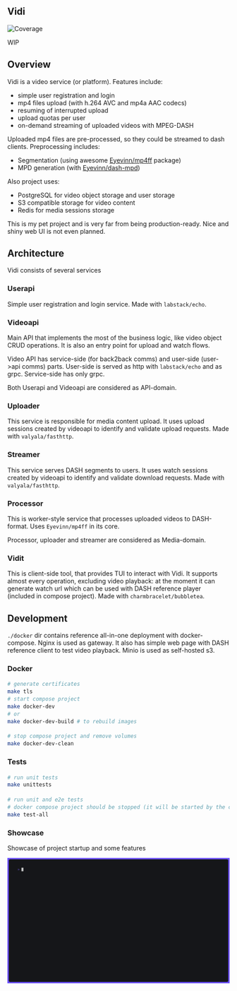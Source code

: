 ## Vidi

![Coverage](https://img.shields.io/badge/Coverage-70.7%25-brightgreen)

WIP

## Overview

Vidi is a video service (or platform). Features include:
 - simple user registration and login
 - mp4 files upload (with h.264 AVC and mp4a AAC codecs)
 - resuming of interrupted upload
 - upload quotas per user
 - on-demand streaming of uploaded videos with MPEG-DASH

Uploaded mp4 files are pre-processed, so they could be streamed to dash clients. Preprocessing includes:
 - Segmentation (using awesome [Eyevinn/mp4ff](https://github.com/Eyevinn/mp4ff) package)
 - MPD generation (with [Eyevinn/dash-mpd](https://github.com/Eyevinn/dash-mpd))

Also project uses:
- PostgreSQL for video object storage and user storage
- S3 compatible storage for video content
- Redis for media sessions storage

This is my pet project and is very far from being production-ready. Nice and shiny web UI is not even planned.

## Architecture

Vidi consists of several services

### Userapi

Simple user registration and login service. Made with `labstack/echo`.

### Videoapi

Main API that implements the most of the business logic, like video object CRUD operations. It is also an entry point for upload and watch flows.

Video API has service-side (for back2back comms) and user-side (user->api comms) parts. User-side is served as http with `labstack/echo` and as grpc. Service-side has only grpc.

Both Userapi and Videoapi are considered as API-domain.

### Uploader

This service is responsible for media content upload. It uses upload sessions created by videoapi to identify and validate upload requests. Made with `valyala/fasthttp`.

### Streamer

This service serves DASH segments to users. It uses watch sessions created by videoapi to identify and validate download requests. Made with `valyala/fasthttp`.

### Processor

This is worker-style service that processes uploaded videos to DASH-format. Uses `Eyevinn/mp4ff` in its core.

Processor, uploader and streamer are considered as Media-domain.

### Vidit

This is client-side tool, that provides TUI to interact with Vidi. It supports almost every operation, excluding video playback: at the moment it can generate watch url which can be used with DASH reference player (included in compose project). Made with `charmbracelet/bubbletea`.

## Development

`./docker` dir contains reference all-in-one deployment with docker-compose. Nginx is used as gateway. It also has simple web page with DASH reference client to test video playback. Minio is used as self-hosted s3.

### Docker

```bash
# generate certificates
make tls
# start compose project
make docker-dev
# or
make docker-dev-build # to rebuild images

# stop compose project and remove volumes
make docker-dev-clean
```

### Tests

```bash
# run unit tests
make unittests

# run unit and e2e tests
# docker compose project should be stopped (it will be started by the command)
make test-all
```

### Showcase

Showcase of project startup and some features

![showcase](tapes/showcase.gif)
